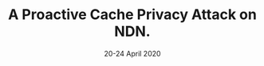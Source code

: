 ---
title: "A Proactive Cache Privacy Attack on NDN."
authors: "A. Compagno, M. Conti, E. Losiouk, G. Tsudik, S. Valle."
venue: "In Proceedings of 2020 IEEE/IFIP Network Operations and Management Symposium (NOMS 2020)"
type: "conference"
year: 2020
location: "Budapest, Hungary"
date: "20-24 April 2020"
--- 